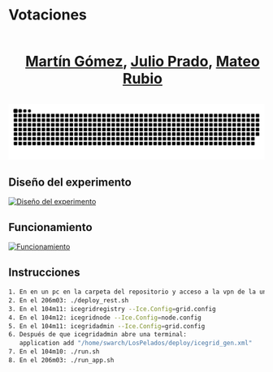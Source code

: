 # Votaciones 

<div id="user-content-toc">
  <ul align="center">
    <summary><h1 style="display: inline-block"><a href="https://github.com/Electromayonaise">Martín Gómez</a>, <a href="https://github.com/jul109">Julio Prado</a>, <a href="https://github.com/MateorR">Mateo Rubio</a></h1></summary>
  </ul>
</div>

<div align="center">
  <img src="https://github.com/Electromayonaise/Electromayonaise/blob/main/Assets/github-contribution-grid-snake%20blacktest(1).svg" alt="snake" />
</div>

## Diseño del experimento

[![Diseño del experimento](https://img.youtube.com/vi/_amL15bWQNs/0.jpg)](https://youtu.be/_amL15bWQNs)

## Funcionamiento

[![Funcionamiento](https://img.youtube.com/vi/JXbvOTVATgM/0.jpg)](https://youtu.be/JXbvOTVATgM)

## Instrucciones

```bash
1. En en un pc en la carpeta del repositorio y acceso a la vpn de la universidad: ./deploy.sh
2. En el 206m03: ./deploy_rest.sh
3. En el 104m11: icegridregistry --Ice.Config=grid.config
4. En el 104m12: icegridnode --Ice.Config=node.config
5. En el 104m11: icegridadmin --Ice.Config=grid.config
6. Después de que icegridadmin abre una terminal: 
   application add "/home/swarch/LosPelados/deploy/icegrid_gen.xml"
7. En el 104m10: ./run.sh
8. En el 206m03: ./run_app.sh 
